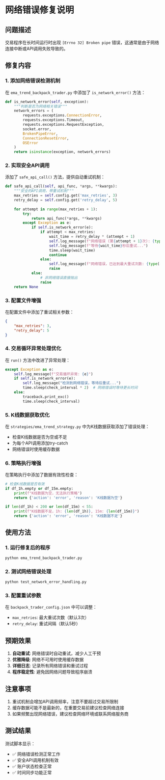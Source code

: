 # 网络错误修复说明

## 问题描述
交易程序在长时间运行时出现 `[Errno 32] Broken pipe` 错误，这通常是由于网络连接中断或API调用失败导致的。

## 修复内容

### 1. 添加网络错误检测机制
在 `ema_trend_backpack_trader.py` 中添加了 `is_network_error()` 方法：

```python
def is_network_error(self, exception):
    """判断是否为网络相关错误"""
    network_errors = (
        requests.exceptions.ConnectionError,
        requests.exceptions.Timeout,
        requests.exceptions.RequestException,
        socket.error,
        BrokenPipeError,
        ConnectionResetError,
        OSError
    )
    return isinstance(exception, network_errors)
```

### 2. 实现安全API调用
添加了 `safe_api_call()` 方法，提供自动重试机制：

```python
def safe_api_call(self, api_func, *args, **kwargs):
    """安全的API调用，带重试机制"""
    max_retries = self.config.get('max_retries', 3)
    retry_delay = self.config.get('retry_delay', 5)
    
    for attempt in range(max_retries + 1):
        try:
            return api_func(*args, **kwargs)
        except Exception as e:
            if self.is_network_error(e):
                if attempt < max_retries:
                    wait_time = retry_delay * (attempt + 1)
                    self.log_message(f"网络错误 (第{attempt + 1}次): {type(e).__name__}: {e}")
                    self.log_message(f"等待{wait_time}秒后重试...")
                    time.sleep(wait_time)
                    continue
                else:
                    self.log_message(f"网络错误，已达到最大重试次数: {type(e).__name__}: {e}")
                    raise
            else:
                # 非网络错误直接抛出
                raise
    return None
```

### 3. 配置文件增强
在配置文件中添加了重试相关参数：

```json
{
    "max_retries": 3,
    "retry_delay": 5
}
```

### 4. 交易循环异常处理优化
在 `run()` 方法中改进了异常处理：

```python
except Exception as e:
    self.log_message(f"交易循环异常: {e}")
    if self.is_network_error(e):
        self.log_message("检测到网络错误，等待后重试...")
        time.sleep(check_interval * 2)  # 网络错误时等待更长时间
    else:
        traceback.print_exc()
        time.sleep(check_interval)
```

### 5. K线数据获取优化
在 `strategies/ema_trend_strategy.py` 中为K线数据获取添加了错误处理：

- 检查K线数据是否为空或不足
- 为每个API调用添加try-catch
- 网络错误时使用缓存数据

### 6. 策略执行增强
在策略执行中添加了数据有效性检查：

```python
# 检查K线数据是否有效
if df_1h.empty or df_15m.empty:
    print(f"K线数据为空，无法执行策略")
    return {'action': 'error', 'reason': 'K线数据为空'}

if len(df_1h) < 200 or len(df_15m) < 55:
    print(f"K线数据不足，1h: {len(df_1h)}, 15m: {len(df_15m)}")
    return {'action': 'error', 'reason': 'K线数据不足'}
```

## 使用方法

### 1. 运行修复后的程序
```bash
python ema_trend_backpack_trader.py
```

### 2. 测试网络错误处理
```bash
python test_network_error_handling.py
```

### 3. 配置重试参数
在 `backpack_trader_config.json` 中可以调整：
- `max_retries`: 最大重试次数（默认3次）
- `retry_delay`: 重试间隔（默认5秒）

## 预期效果

1. **自动重试**: 网络错误时自动重试，减少人工干预
2. **优雅降级**: 网络不可用时使用缓存数据
3. **详细日志**: 记录所有网络错误和重试过程
4. **程序稳定性**: 避免因网络问题导致程序崩溃

## 注意事项

1. 重试机制会增加API调用频率，注意不要超过交易所限制
2. 缓存数据可能不是最新的，在重要交易前建议检查网络连接
3. 如果频繁出现网络错误，建议检查网络环境或联系网络服务商

## 测试结果

测试脚本显示：
- ✅ 网络错误检测正常工作
- ✅ 安全API调用机制有效
- ✅ 账户状态检查正常
- ✅ 时间同步功能正常 